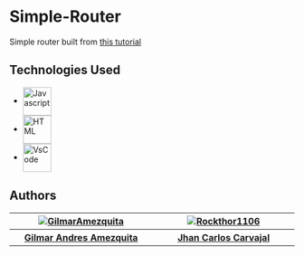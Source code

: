# Simple-Router
<p>
    Simple router built from <a href="https://https://www.section.io/engineering-education/how-to-build-a-simple-router-in-javascript/">this tutorial</a>
</p>


## Technologies Used
<div>
    <ul>
        <li><a href="https://www.javascript.com/"><img src="https://cdn.jsdelivr.net/gh/devicons/devicon/icons/javascript/javascript-original.svg" alt="Javascript" weidth="50" height="50" align="center"></a></li>
        <li><a href="https://www.html.com"><img src="https://cdn.jsdelivr.net/gh/devicons/devicon/icons/html5/html5-original.svg" alt="HTML" weidth="50" height="50" align="center"></a></li>
        <li><a href="https://www.code.visualstudio.com/"><img src="https://cdn.jsdelivr.net/gh/devicons/devicon/icons/vscode/vscode-original.svg" alt="VsCode" weidth="50" height="50" align="center"></a></li>
    </ul>
</div>

## Authors
<div>
    <table class="default" align="center">
        <tr>
            <th width="250"><a href=https://github.com/GilmarAmezquita><img src="https://images.weserv.nl/?url=avatars.githubusercontent.com/u/71054954?v=4&h=100&w=100&fit=cover&mask=circle" alt="GilmarAmezquita"></a></th>
            <th width="250"><a href="https://github.com/Rockthor1106"><img src="https://images.weserv.nl/?url=avatars.githubusercontent.com/u/71186075?v=4&h=100&w=100&fit=cover&mask=circle" alt="Rockthor1106"></a></th>
        </tr>
        <tr>
            <th width="250"><a href=https://github.com/GilmarAmezquita>Gilmar Andres Amezquita</a></th>
            <th width="250"><a href="https://github.com/Rockthor1106">Jhan Carlos Carvajal</a></th> 
        </tr>
    </table>
</div>